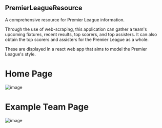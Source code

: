 ## PremierLeagueResource

A comprehensive resource for Premier League information.

Through the use of web-scraping, this application can gather a team's upcoming fixtures, recent results, top scorers, and top assisters. It can also obtain the top scorers and assisters for the Premier League as a whole.

These are displayed in a react web app that aims to model the Premier League's style.

# Home Page
![image](https://github.com/TageZ/PremierLeagueResource/assets/112013681/38c1b418-75ef-4706-a46f-f5210dd2e5c1)



# Example Team Page
![image](https://github.com/TageZ/PremierLeagueResource/assets/112013681/7c9ada91-a81c-49d3-a07d-0cd26f58b7c6)




